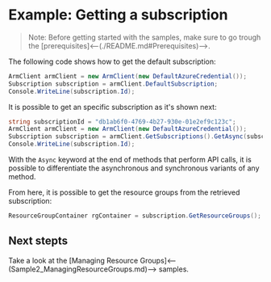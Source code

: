 # Example: Getting a subscription

>Note: Before getting started with the samples, make sure to go trough the [prerequisites]<--(./README.md#Prerequisites)-->.

The following code shows how to get the default subscription:

```csharp
ArmClient armClient = new ArmClient(new DefaultAzureCredential());
Subscription subscription = armClient.DefaultSubscription;
Console.WriteLine(subscription.Id);
```

It is possible to get an specific subscription as it's shown next:

``` csharp
string subscriptionId = "db1ab6f0-4769-4b27-930e-01e2ef9c123c";
ArmClient armClient = new ArmClient(new DefaultAzureCredential());
Subscription subscription = armClient.GetSubscriptions().GetAsync(subscriptionId);
Console.WriteLine(subscription.Id);
```

With the `Async` keyword at the end of methods that perform API calls, it is possible to differentiate the asynchronous and synchronous variants of any method.

From here, it is possible to get the resource groups from the retrieved subscription:

```csharp
ResourceGroupContainer rgContainer = subscription.GetResourceGroups();
```

## Next stepts
Take a look at the [Managing Resource Groups]<--(Sample2_ManagingResourceGroups.md)--> samples.
